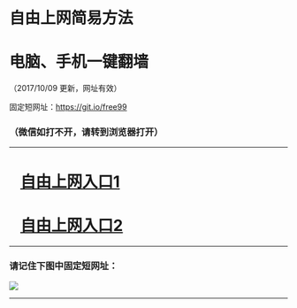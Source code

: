 ﻿# 自由上网简易方法

# 电脑、手机一键翻墙

（2017/10/09 更新，网址有效）

固定短网址：https://git.io/free99

### （微信如打不开，请转到浏览器打开）


***





# &nbsp;&nbsp; <a href="http://ft1748431572.fwq-tz-1001.info/fwqtz01.html?t=100900119856 " target="_blank">自由上网入口1</a>
# &nbsp;&nbsp; <a href="http://ft2149623022.fwq-tz-1002.info/fwqtz02.html?t=10090017627 " target="_blank">自由上网入口2</a>
***

### 请记住下图中固定短网址：

<img src="https://s3-us-west-2.amazonaws.com/fwq-1001/yjfq-20170905okok.png" /> 


***

